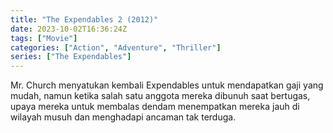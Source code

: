 ```yaml
---
title: "The Expendables 2 (2012)"
date: 2023-10-02T16:36:24Z
tags: ["Movie"]
categories: ["Action", "Adventure", "Thriller"]
series: ["The Expendables"]
---
```


Mr. Church menyatukan kembali Expendables untuk mendapatkan gaji yang mudah, namun ketika salah satu anggota mereka dibunuh saat bertugas, upaya mereka untuk membalas dendam menempatkan mereka jauh di wilayah musuh dan menghadapi ancaman tak terduga.

<mux-player stream-type="on-demand"
  src="https://kp3d-my.sharepoint.com/personal/ryoo_kp3d_onmicrosoft_com/_layouts/15/download.aspx?share=ETudmg-4BS9Lq-Jd76aOsBQBU0lX-DNCUl2Ulx3Rz0MvRw" metadata-video-title="The Expendables 2 (2012)" prefer-playback="mse" controls>
  </mux-player>
  
  
  <script src="https://cdn.jsdelivr.net/npm/@mux/mux-player"></script>
  
 <script id="01uTExpqhQevpSRxUXuT600gm02shGv7Sb7Zq89xkhrI4I" type="application/ld+json">
 {
  "@context": "https://schema.org/",
  "@type": "VideoObject",
  "name": "The Expendables 2 (2012)",
  "contentUrl": "https://stream.mux.com/01uTExpqhQevpSRxUXuT600gm02shGv7Sb7Zq89xkhrI4I.m3u8",
  "thumbnailUrl": "https://www.themoviedb.org/t/p/original/nKRqIgGDbXCVSGfwGs0SCDMgLGK.jpg?width=314&fit_mode=preserve&time=25",
  "uploadDate": "2023-10-02T16:36:24Z",
}

</script>